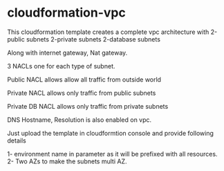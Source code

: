 # cloudformation-vpc
This cloudformation template creates a complete vpc architecture with 
2-public subnets
2-private subnets
2-database subnets

Along with internet gateway, Nat gateway.

3 NACLs one for each type of subnet.

Public NACL allows allow all traffic from outside world

Private NACL allows only traffic from public subnets

Private DB NACL allows only traffic from private subnets

DNS Hostname, Resolution is also enabled on vpc.

Just upload the template in cloudformtion console and provide following details

1- environment name in parameter as it will be prefixed with all resources.
2- Two AZs to make the subnets multi AZ.
